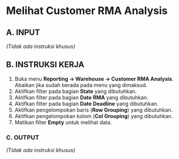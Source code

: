 # Melihat Customer RMA Analysis

## A. INPUT

*(Tidak ada instruksi khusus)*

## B. INSTRUKSI KERJA

1. Buka menu **Reporting -> Warehouse -> Customer RMA Analysis**. Abaikan jika sudah berada pada menu yang dimaksud.
2. Aktifkan filter pada bagian **State** yang dibutuhkan.
3. Aktifkan filter pada bagian **Date RMA** yang dibutuhkan.
4. Aktifkan filter pada bagian **Date Deadline** yang dibutuhkan.
5. Aktifkan pengelompokan baris (**Row Grouping**) yang dibutuhkan.
6. Aktifkan pengelompokan kolom (**Col Grouping**) yang dibutuhkan.
7. Matikan filter **Empty** untuk melihat data.

### C. OUTPUT

*(Tidak ada instruksi khusus)*
